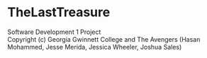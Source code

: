 # TheLastTreasure
Software Development 1 Project
<br>
Copyright (c) Georgia Gwinnett College and The Avengers (Hasan Mohammed, Jesse Merida, Jessica Wheeler, Joshua Sales)